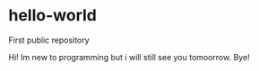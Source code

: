 # hello-world
First public repository

Hi! Im new to programming but i will still see you tomoorrow. Bye!
